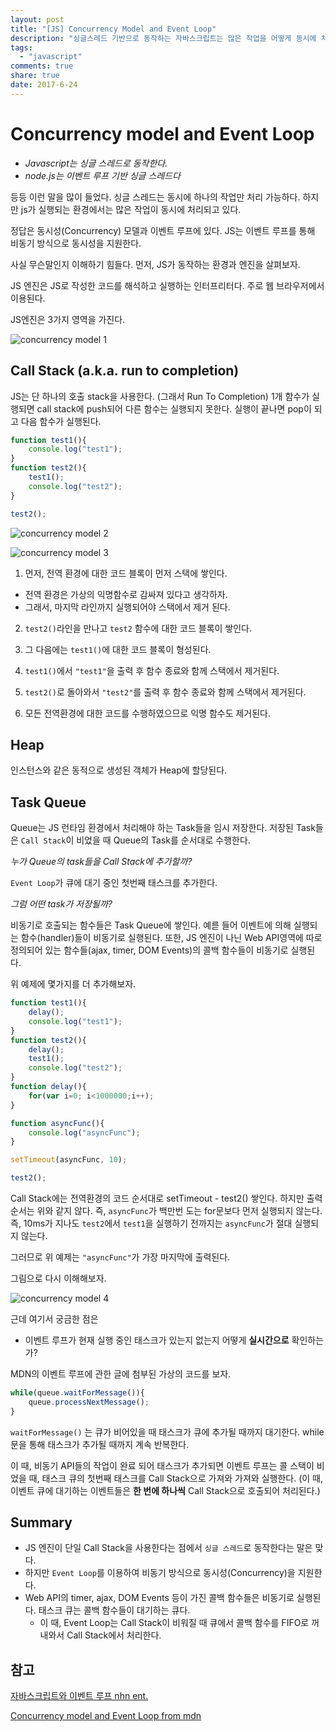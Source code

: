 ```yaml
---
layout: post
title: "[JS] Concurrency Model and Event Loop"
description: "싱글스레드 기반으로 동작하는 자바스크립트는 많은 작업을 어떻게 동시에 처리할까?"
tags:
  - "javascript"
comments: true
share: true
date: 2017-6-24
---
```



# Concurrency model and Event Loop

- *Javascript는 싱글 스레드로 동작한다.*
- *node.js는 이벤트 루프 기반 싱글 스레드다*

등등 이런 말을 많이 들었다. 싱글 스레드는 동시에 하나의 작업만 처리 가능하다. 하지만 js가 실행되는 환경에서는 많은 작업이 동시에 처리되고 있다.

정답은 동시성(Concurrency) 모델과 이벤트 루프에 있다.
JS는 이벤트 루프를 통해 비동기 방식으로 동시성을 지원한다.

사실 무슨말인지 이해하기 힘들다. 먼저, JS가 동작하는 환경과 엔진을 살펴보자.

JS 엔진은 JS로 작성한 코드를 해석하고 실행하는 인터프리터다. 주로 웹 브라우저에서 이용된다.

JS엔진은 3가지 영역을 가진다.

![concurrency model 1](/images/conccurency-model/conccurency_model_1.png)

## Call Stack (a.k.a. run to completion)

JS는 단 하나의 호출 stack을 사용한다. (그래서 Run To Completion)
1개 함수가 실행되면 call stack에 push되어 다른 함수는 실행되지 못한다.
실행이 끝나면 pop이 되고 다음 함수가 실행된다.

```javascript
function test1(){
	console.log("test1");
}
function test2(){
	test1();
	console.log("test2");
}

test2();
```

![concurrency model 2](/images/conccurency-model/conccurency_model_2.png)

![concurrency model 3](/images/conccurency-model/conccurency_model_3.png)

1. 먼저, 전역 환경에 대한 코드 블록이 먼저 스택에 쌓인다.
- 전역 환경은 가상의 익명함수로 감싸져 있다고 생각하자.
- 그래서, 마지막 라인까지 실행되어야 스택에서 제거 된다.

2. `test2()`라인을 만나고 `test2` 함수에 대한 코드 블록이 쌓인다.
3. 그 다음에는 `test1()`에 대한 코드 블록이 형성된다.

4. `test1()`에서 `"test1"`을 출력 후 함수 종료와 함께 스택에서 제거된다.
5. `test2()`로 돌아와서 `"test2"`를 출력 후 함수 종료와 함께 스택에서 제거된다.
6. 모든 전역환경에 대한 코드를 수행하였으므로 익명 함수도 제거된다.


## Heap

인스턴스와 같은 동적으로 생성된 객체가 Heap에 할당된다.

## Task Queue

Queue는 JS 런타임 환경에서 처리해야 하는 Task들을 임시 저장한다.
저장된 Task들은 `Call Stack`이 비었을 때 Queue의 Task를 순서대로 수행한다.

*누가 Queue의 task들을 Call Stack에 추가할까?*

`Event Loop`가 큐에 대기 중인 첫번째 태스크를 추가한다.

*그럼 어떤 task가 저장될까?*

비동기로 호출되는 함수들은 Task Queue에 쌓인다. 예륻 들어 이벤트에 의해 실행되는 함수(handler)들이 비동기로 실행된다. 또한, JS 엔진이 나닌 Web API영역에 따로 정의되어 있는 함수들(ajax, timer, DOM Events)의 콜백 함수들이 비동기로 실행된다.


위 예제에 몇가지를 더 추가해보자.

```javascript
function test1(){
	delay();
	console.log("test1");
}
function test2(){
	delay();
	test1();
	console.log("test2");
}
function delay(){
	for(var i=0; i<1000000;i++);
}

function asyncFunc(){
	console.log("asyncFunc");
}

setTimeout(asyncFunc, 10);

test2();
```

Call Stack에는 전역환경의 코드 순서대로 setTimeout - test2() 쌓인다.
하지만 출력 순서는 위와 같지 않다. 즉, `asyncFunc`가 백만번 도는 for문보다 먼저 실행되지 않는다. 즉, 10ms가 지나도 `test2`에서 `test1`을 실행하기 전까지는 `asyncFunc`가 절대 실행되지 않는다.

그러므로 위 예제는 `"asyncFunc"`가 가장 마지막에 출력된다.

그림으로 다시 이해해보자.

![concurrency model 4](/images/conccurency-model/conccurency_model_4.png)

근데 여기서 궁금한 점은

- 이벤트 루프가 현재 실행 중인 태스크가 있는지 없는지 어떻게 **실시간으로** 확인하는가?

MDN의 이벤트 루프에 관한 글에 첨부된 가상의 코드를 보자.

```javascript
while(queue.waitForMessage()){
	queue.processNextMessage();
}
```

`waitForMessage()` 는 큐가 비어있을 때 태스크가 큐에 추가될 때까지 대기한다.
while문을 통해 태스크가 추가될 때까지 계속 반복한다.

이 때, 비동기 API들의 작업이 완료 되어 태스크가 추가되면
이벤트 루프는 콜 스택이 비었을 때, 태스크 큐의 첫번째 태스크를 Call Stack으로 가져와 가져와 실행한다. (이 때, 이벤트 큐에 대기하는 이벤트들은 **한 번에 하나씩** Call Stack으로 호출되어 처리된다.)


## Summary

- JS 엔진이 단일 Call Stack을 사용한다는 점에서 `싱글 스레드`로 동작한다는 말은 맞다.
- 하지만 `Event Loop`를 이용하여 비동기 방식으로 동시성(Concurrency)을 지원한다.
- Web API의 timer, ajax, DOM Events 등이 가진 콜백 함수들은 비동기로 실행된다. 태스크 큐는 콜백 함수들이 대기하는 큐다.
	- 이 때, Event Loop는 Call Stack이 비워질 때 큐에서 콜백 함수를 FIFO로 꺼내와서 Call Stack에서 처리한다.


## 참고

[자바스크립트와 이벤트 루프 nhn ent.](http://meetup.toast.com/posts/89)

[Concurrency model and Event Loop from mdn](https://developer.mozilla.org/ko/docs/Web/JavaScript/Memory_Management)
